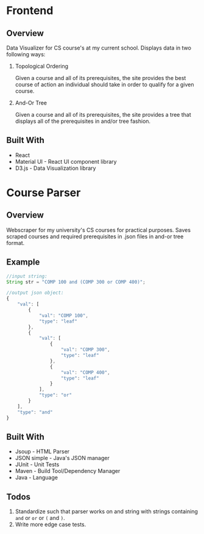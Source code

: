 # Frontend

## Overview

Data Visualizer for CS course's at my current school. Displays data in two following ways:

1. Topological Ordering

    Given a course and all of its prerequisites, the site provides the best course of action an individual should take in order to qualify for a given course.

2. And-Or Tree

    Given a course and all of its prerequisites, the site provides a tree that displays all of the prerequisites in and/or tree fashion.

## Built With

* React
* Material UI - React UI component library
* D3.js - Data Visualization library


# Course Parser

## Overview

Webscraper for my university's CS courses for practical purposes. Saves scraped courses and required prerequisites in .json files in and-or tree format.

## Example

```java
//input string:
String str = "COMP 100 and (COMP 300 or COMP 400)";
```

```javascript
//output json object:
{
    "val": [
        {
            "val": "COMP 100", 
            "type": "leaf"
        },
        {
            "val": [
                {
                    "val": "COMP 300", 
                    "type": "leaf"
                },
                {
                    "val": "COMP 400", 
                    "type": "leaf"
                }
            ],
            "type": "or"
        }
    ],
    "type": "and"
}
```

## Built With

* Jsoup - HTML Parser
* JSON simple - Java's JSON manager
* JUnit - Unit Tests
* Maven - Build Tool/Dependency Manager
* Java - Language

## Todos

1. Standardize such that parser works on and string with strings containing `and` or `or` or `(` and `)`.
2. Write more edge case tests.